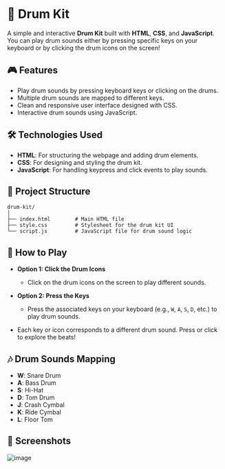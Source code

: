 
# 🥁 Drum Kit

A simple and interactive **Drum Kit** built with **HTML**, **CSS**, and **JavaScript**. You can play drum sounds either by pressing specific keys on your keyboard or by clicking the drum icons on the screen!

## 🎮 Features

- Play drum sounds by pressing keyboard keys or clicking on the drums.
- Multiple drum sounds are mapped to different keys.
- Clean and responsive user interface designed with CSS.
- Interactive drum sounds using JavaScript.

## 🛠️ Technologies Used

- **HTML**: For structuring the webpage and adding drum elements.
- **CSS**: For designing and styling the drum kit.
- **JavaScript**: For handling keypress and click events to play sounds.

## 📂 Project Structure

```
drum-kit/
│
├── index.html        # Main HTML file
├── style.css         # Stylesheet for the drum kit UI
└── script.js         # JavaScript file for drum sound logic
```

## 🎲 How to Play

- **Option 1: Click the Drum Icons**
  - Click on the drum icons on the screen to play different sounds.
  
- **Option 2: Press the Keys**
  - Press the associated keys on your keyboard (e.g., `W`, `A`, `S`, `D`, etc.) to play drum sounds.

- Each key or icon corresponds to a different drum sound. Press or click to explore the beats!

## 🎶 Drum Sounds Mapping

- **W**: Snare Drum
- **A**: Bass Drum
- **S**: Hi-Hat
- **D**: Tom Drum
- **J**: Crash Cymbal
- **K**: Ride Cymbal
- **L**: Floor Tom



## 📸 Screenshots
![image](https://github.com/user-attachments/assets/647a9e4e-66b0-45a4-95b5-ecd426020872)


